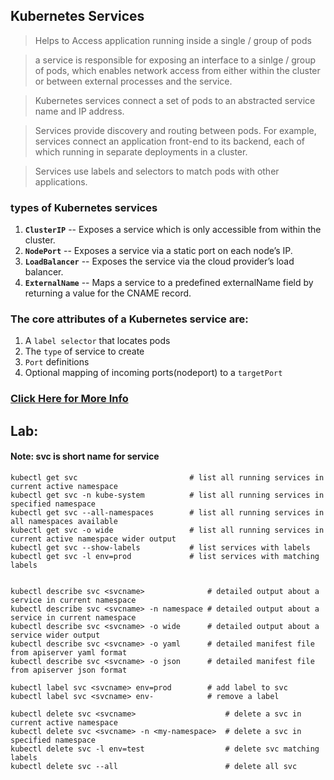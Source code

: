 ## Kubernetes Services 

> Helps to Access application running inside a single / group of pods 

> a service is responsible for exposing an interface to a sinlge / group of pods, which enables network access from either within the cluster or between external processes and the service.

> Kubernetes services connect a set of pods to an abstracted service name and IP address. 

> Services provide discovery and routing between pods. For example, services connect an application front-end to its backend, each of which running in separate deployments in a cluster. 

> Services use labels and selectors to match pods with other applications.

### types of Kubernetes services

1. **`ClusterIP`** -- Exposes a service which is only accessible from within the cluster.
2. **`NodePort`** -- Exposes a service via a static port on each node’s IP.
3. **`LoadBalancer`** -- Exposes the service via the cloud provider’s load balancer.
4. **`ExternalName`** -- Maps a service to a predefined externalName field by returning a value for the CNAME record.

### The core attributes of a Kubernetes service are:

1. A `label selector` that locates pods
2. The `type` of service to create
3. `Port` definitions
4. Optional mapping of incoming ports(nodeport) to a `targetPort`

### [Click Here for More Info](https://kubernetes.io/docs/concepts/services-networking/service/)

## Lab:

#### Note: svc is short name for service
```
kubectl get svc                         # list all running services in current active namespace
kubectl get svc -n kube-system          # list all running services in specified namespace
kubectl get svc --all-namespaces        # list all running services in all namespaces available
kubectl get svc -o wide                 # list all running services in current active namespace wider output
kubectl get svc --show-labels           # list services with labels
kubectl get svc -l env=prod             # list services with matching labels


kubectl describe svc <svcname>              # detailed output about a service in current namespace
kubectl describe svc <svcname> -n namespace # detailed output about a service in current namespace
kubectl describe svc <svcname> -o wide      # detailed output about a service wider output
kubectl describe svc <svcname> -o yaml      # detailed manifest file from apiserver yaml format
kubectl describe svc <svcname> -o json      # detailed manifest file from apiserver json format

kubectl label svc <svcname> env=prod        # add label to svc
kubectl label svc <svcname> env-            # remove a label

kubectl delete svc <svcname>                    # delete a svc in current active namespace
kubectl delete svc <svcname> -n <my-namespace>  # delete a svc in specified namespace
kubectl delete svc -l env=test                  # delete svc matching labels
kubectl delete svc --all                        # delete all svc
```
